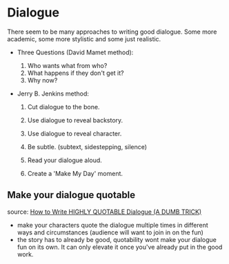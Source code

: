 # Dialogue

There seem to be many approaches to writing good dialogue. Some more academic, some more stylistic and some just realistic.

* Three Questions (David Mamet method):

    1. Who wants what from who?
    2. What happens if they don't get it?
    3. Why now?

* Jerry B. Jenkins method:

    1. Cut dialogue to the bone.
    2. Use dialogue to reveal backstory.
    3. Use dialogue to reveal character.
    4. Be subtle. (subtext, sidestepping, silence)

    5. Read your dialogue aloud.
    6. Create a 'Make My Day' moment.

## Make your dialogue quotable

source: [How to Write HIGHLY QUOTABLE Dialogue (A DUMB TRICK)](https://www.youtube.com/watch?v=IF6IbTH8WZ0)

* make your characters quote the dialogue multiple times in different ways and circumstances (audience will want to join in on the fun)
* the story has to already be good, quotability wont make your dialogue fun on its own. It can only elevate it once you've already put in the good work.
